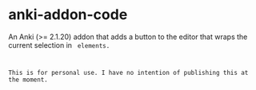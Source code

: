 # anki-addon-code

An Anki (>= 2.1.20) addon that adds a button to the editor that wraps
the current selection in <code> elements.

This is for personal use. I have no intention of publishing this at
the moment.
